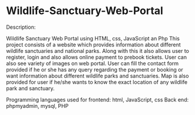 # Wildlife-Sanctuary-Web-Portal

Description:

Wildlife Sanctuary Web Portal using HTML, css, JavaScript an Php This project consists of a website which provides information about different wildlife sanctuaries and national parks. 
Along with this it also allows user to register, login and also allows online payment to prebook tickets. 
User can also see variety of images on web portal. User can fill the contact form provided if he or she has any query 
regarding the payment or booking or want information about different wildlife parks and sanctuaries.
Map is also provided for user if he/she wants to know the exact location of any wildlife park and sanctuary.
 
 Programming languages used for 
 frontend: html, JavaScript, css 
 Back end: phpmyadmin, mysql, PHP 
